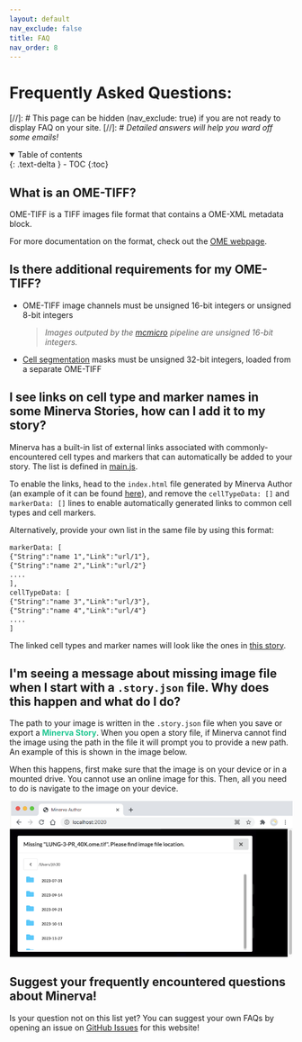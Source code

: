 ```yaml
---
layout: default
nav_exclude: false
title: FAQ
nav_order: 8
---
```

# Frequently Asked Questions:
[//]: # This page can be hidden (nav_exclude: true) if you are not ready to display FAQ on your site.
[//]: # *Detailed answers will help you ward off some emails!*

<details open markdown="block">
  <summary>
    Table of contents
  </summary>
  {: .text-delta }
  - TOC
{:toc}
</details>

## What is an OME-TIFF? 
OME-TIFF is a TIFF images file format that contains a OME-XML metadata block. 

For more documentation on the format, check out the [OME webpage](https://www-legacy.openmicroscopy.org/site/products/ome-tiff).

## Is there additional requirements for my OME-TIFF?
  - OME-TIFF image channels must be unsigned 16-bit integers or unsigned 8-bit integers
    >*Images outputed by the [mcmicro](https://mcmicro.org) pipeline are unsigned 16-bit integers.*
  - [Cell segmentation](./usage/data-visualizations.md#cell-segmentation-masks) masks must be unsigned 32-bit integers, loaded from a separate OME-TIFF

## I see links on cell type and marker names in some Minerva Stories, how can I add it to my story?

Minerva has a built-in list of external links associated with commonly-encountered cell types and markers that can automatically be added to your story. The list is defined in [main.js](https://github.com/labsyspharm/minerva-browser/blob/master/main.js#L88).

To enable the links, head to the `index.html` file generated by Minerva Author (an example of it can be found [here](https://github.com/thejohnhoffer/minerva-story-template/blob/main/index.html#L17)), and remove the `cellTypeData: []` and `markerData: []` lines to enable automatically generated links to common cell types and cell markers.

Alternatively, provide your own list in the same file by using this format:

```
markerData: [
{"String":"name 1","Link":"url/1"},
{"String":"name 2","Link":"url/2"}
....
],
cellTypeData: [
{"String":"name 3","Link":"url/3"},
{"String":"name 4","Link":"url/4"}
....
]
```

The linked cell types and marker names will look like the ones in [this story](https://www.cycif.org/data/du-lin-rashid-nat-protoc-2019/osd-LUNG_3#s=1#w=3#g=0#m=0_3_2_1#a=-100_-100#v=0.5_0.6508_0.5#o=-100_-100_1_1#p=Q).

## I'm seeing a message about missing image file when I start with a `.story.json` file. Why does this happen and what do I do?

The path to your image is written in the `.story.json` file when you save or export a <span style="color: #1DC690;">**Minerva Story**</span>. When you open a story file, if Minerva cannot find the image using the path in the file it will prompt you to provide a new path. An example of this is shown in the image below. 

When this happens, first make sure that the image is on your device or in a mounted drive. You cannot use an online image for this. Then, all you need to do is navigate to the image on your device.

![Minerva Author prompts "Missing 'LUNG-3-PR_40X.ome.tif'. Please find the image file location". Below the prompt, user is presented with a file browser for local drives.](./images/missing-file.png)

## Suggest your frequently encountered questions about Minerva!

Is your question not on this list yet? You can suggest your own FAQs by opening an issue on [GitHub Issues](https://github.com/labsyspharm/minerva-public-website/issues) for this website! 
